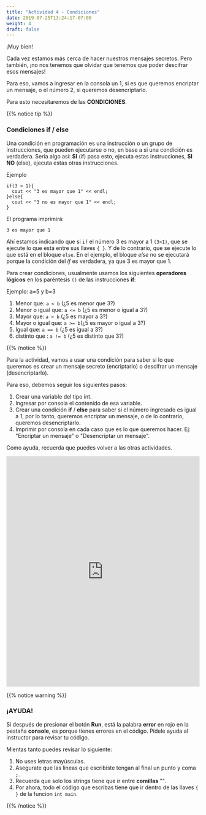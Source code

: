 ```yaml
---
title: "Actividad 4 - Condiciones"
date: 2019-07-25T13:24:17-07:00
weight: 4
draft: false
---
```


¡Muy bien! 

Cada vez estamos más cerca de hacer nuestros mensajes secretos. Pero también, ¡no nos tenemos que olvidar que tenemos que poder descifrar esos mensajes!

Para eso, vamos a ingresar en la consola un 1, si es que queremos encriptar un mensaje, o el número 2, si queremos desencriptarlo.

Para esto necesitaremos de las **CONDICIONES**.

{{% notice tip %}}


### Condiciones if / else

Una condición en programación es una instrucción o un grupo de instrucciones, que pueden ejecutarse o no, en base a si una condición es verdadera. Sería algo así: **SI** (if) pasa esto, ejecuta estas instrucciones, **SI NO** (else), ejecuta estas otras instrucciones.

Ejemplo

```
if(3 > 1){
  cout << "3 es mayor que 1" << endl;
}else{
  cout << "3 no es mayor que 1" << endl;
}
```
El programa imprimirá: 
```
3 es mayor que 1
```

Ahí estamos indicando que si `if` el número 3 es mayor a 1 `(3>1)`, que se ejecute lo que está entre sus llaves `{ }`. Y de lo contrario, que se ejecute lo que está en el bloque `else`. 
En el ejemplo, el bloque *else* no se ejecutará porque la condición del *if* es verdadera, ya que 3 es mayor que 1.

Para crear condiciones, usualmente usamos los siguientes **operadores lógicos** en los paréntesis `()` de las instrucciones **if**: 

Ejemplo: a=5 y b=3
1. Menor que: `a < b` (¿5 es menor que 3?)
2. Menor o igual que: `a <= b` (¿5 es menor o igual a 3?)
3. Mayor que: `a > b` (¿5 es mayor a 3?)
4. Mayor o igual que: `a >= b`(¿5 es mayor o igual a 3?)
5. Igual que: `a == b` (¿5 es igual a 3?)
6. distinto que : `a != b` (¿5 es distinto que 3?)

{{% /notice %}}

Para la actividad, vamos a usar una condición para saber si lo que queremos es crear un mensaje secreto (encriptarlo) o descifrar un mensaje (desencriptarlo).

Para eso, debemos seguir los siguientes pasos:
1. Crear una variable del tipo int.
2. Ingresar por consola el contenido de esa variable.
3. Crear una condición **if** / **else** para saber si el número ingresado es igual a 1, por lo tanto, queremos encriptar un mensaje, o de lo contrario, queremos desencriptarlo.
4. Imprimir por consola en cada caso que es lo que queremos hacer. Ej: "Encriptar un mensaje" o "Desencriptar un mensaje".

Como ayuda, recuerda que puedes volver a las otras actividades.

<iframe height="600px" width="100%" src="https://replit.com/@nuevofoundation/actividad-4?lite=true#main.cpp" scrolling="no" frameborder="no" allowtransparency="true" allowfullscreen="true" sandbox="allow-forms allow-pointer-lock allow-popups allow-same-origin allow-scripts allow-modals"></iframe>

{{% notice warning %}}

### ¡AYUDA! 

Si después de presionar el botón **Run**, está la palabra **error** en rojo en la pestaña **console**, es porque tienes errores en el código. Pídele ayuda al instructor para revisar tu código.

Mientas tanto puedes revisar lo siguiente:

1. No uses letras mayúsculas.
2. Asegurate que las lineas que escribiste tengan al final un punto y coma **`;`**.
3. Recuerda que solo los strings tiene que ir entre **comillas** "".
4. Por ahora, todo el código que escribas tiene que ir dentro de las llaves `{ }` de la funcion  `int main`. 

{{% /notice %}}
